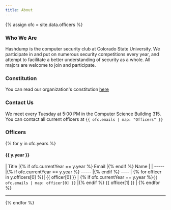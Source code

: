 ```yaml
---
title: About
---
```

{% assign ofc = site.data.officers %}

### Who We Are
Hashdump is the computer security club at Colorado State University. We participate in and put on numerous security competitions every year, and attempt to facilitate a better understanding of security as a whole. All majors are welcome to join and participate.

### Constitution
You can read our organization's constitution [here](constitution.html)

### Contact Us
We meet every Tuesday at 5:00 PM in the Computer Science Building 315.
You can contact all current officers at `{{ ofc.emails | map: "Officers" }}`

### Officers
{% for y in ofc.years %}
#### {{ y.year }}

| Title |{% if ofc.currentYear == y.year %} Email |{% endif %} Name |
| ----- |{% if ofc.currentYear == y.year %} ----- |{% endif %} ---- |
{% for officer in y.officers[0] %}| {{ officer[0] }} | {% if ofc.currentYear == y.year %}`{{ ofc.emails | map: officer[0] }}` |{% endif %} {{ officer[1] }} |
{% endfor %}

<hr/>
{% endfor %}
